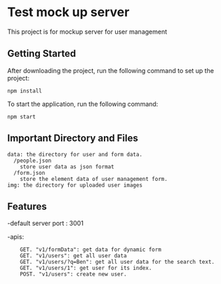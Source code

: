 # Test mock up server
This project  is for mockup server for user management

## Getting Started
After downloading the project, run the following command to set up the project:
```
npm install
```

To start the application, run the following command:
```
npm start
```

## Important Directory and Files
```
data: the directory for user and form data.
  /people.json
    store user data as json format
  /form.json
    store the element data of user management form.
img: the directory for uploaded user images
```

## Features
-default server port : 3001

-apis:
```
    GET. "v1/formData": get data for dynamic form 
    GET. "v1/users": get all user data
    GET. "v1/users/?q=Ben": get all user data for the search text.
    GET. "v1/users/1": get user for its index.
    POST. "v1/users": create new user.
```
